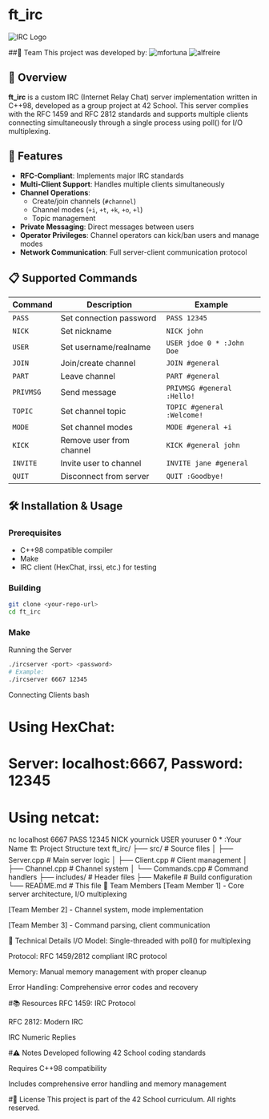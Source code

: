 # ft_irc

![IRC Logo](https://upload.wikimedia.org/wikipedia/commons/thumb/d/df/IRCcloud_icon.png/64px-IRCcloud_icon.png)

##👥 Team
This project was developed by:
![mfortuna]((https://github.com/mfortuna23))
![alfreire]((https://github.com/Alex-mfs))

## 📖 Overview

**ft_irc** is a custom IRC (Internet Relay Chat) server implementation written in C++98, developed as a group project at 42 School. This server complies with the RFC 1459 and RFC 2812 standards and supports multiple clients connecting simultaneously through a single process using poll() for I/O multiplexing.

## 🚀 Features

- **RFC-Compliant**: Implements major IRC standards
- **Multi-Client Support**: Handles multiple clients simultaneously
- **Channel Operations**: 
  - Create/join channels (`#channel`)
  - Channel modes (`+i`, `+t`, `+k`, `+o`, `+l`)
  - Topic management
- **Private Messaging**: Direct messages between users
- **Operator Privileges**: Channel operators can kick/ban users and manage modes
- **Network Communication**: Full server-client communication protocol

## 📋 Supported Commands

| Command | Description | Example |
|---------|-------------|---------|
| `PASS` | Set connection password | `PASS 12345` |
| `NICK` | Set nickname | `NICK john` |
| `USER` | Set username/realname | `USER jdoe 0 * :John Doe` |
| `JOIN` | Join/create channel | `JOIN #general` |
| `PART` | Leave channel | `PART #general` |
| `PRIVMSG` | Send message | `PRIVMSG #general :Hello!` |
| `TOPIC` | Set channel topic | `TOPIC #general :Welcome!` |
| `MODE` | Set channel modes | `MODE #general +i` |
| `KICK` | Remove user from channel | `KICK #general john` |
| `INVITE` | Invite user to channel | `INVITE jane #general` |
| `QUIT` | Disconnect from server | `QUIT :Goodbye!` |

## 🛠️ Installation & Usage

### Prerequisites
- C++98 compatible compiler
- Make
- IRC client (HexChat, irssi, etc.) for testing

### Building
```bash
git clone <your-repo-url>
cd ft_irc
```
### Make
Running the Server
```bash
./ircserver <port> <password>
# Example:
./ircserver 6667 12345
```
Connecting Clients
bash
# Using HexChat:
# Server: localhost:6667, Password: 12345

# Using netcat:
nc localhost 6667
PASS 12345
NICK yournick
USER youruser 0 * :Your Name
🏗️ Project Structure
text
ft_irc/
├── src/                 # Source files
│   ├── Server.cpp       # Main server logic
│   ├── Client.cpp       # Client management
│   ├── Channel.cpp      # Channel system
│   └── Commands.cpp     # Command handlers
├── includes/            # Header files
├── Makefile            # Build configuration
└── README.md           # This file
👥 Team Members
[Team Member 1] - Core server architecture, I/O multiplexing

[Team Member 2] - Channel system, mode implementation

[Team Member 3] - Command parsing, client communication

🔧 Technical Details
I/O Model: Single-threaded with poll() for multiplexing

Protocol: RFC 1459/2812 compliant IRC protocol

Memory: Manual memory management with proper cleanup

Error Handling: Comprehensive error codes and recovery

#📚 Resources
RFC 1459: IRC Protocol

RFC 2812: Modern IRC

IRC Numeric Replies

#⚠️ Notes
Developed following 42 School coding standards

Requires C++98 compatibility

Includes comprehensive error handling and memory management

#📄 License
This project is part of the 42 School curriculum. All rights reserved.


